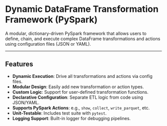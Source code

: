 # Dynamic DataFrame Transformation Framework (PySpark)

A modular, dictionary-driven PySpark framework that allows users to define, chain, and execute complex DataFrame transformations and actions using configuration files (JSON or YAML).

---

## Features

-  **Dynamic Execution**: Drive all transformations and actions via config files.
-  **Modular Design**: Easily add new transformation or action types.
-  **Custom Logic**: Support for user-defined transformation functions.
-  **Declarative Configuration**: Separate ETL logic from code using JSON/YAML.
-  **Supports PySpark Actions**: e.g., `show`, `collect`, `write_parquet`, etc.
-  **Unit-Testable**: Includes test suite with `pytest`.
-  **Logging Support**: Built-in logger for debugging pipelines.
